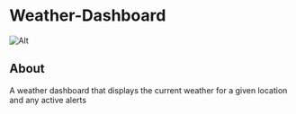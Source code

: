 # Weather-Dashboard 
![Alt](https://repobeats.axiom.co/api/embed/3b9e939fe2db0759c5e2cdb73f558ebbb5b2d9fe.svg "Repobeats analytics image")

## About
A weather dashboard that displays the current weather for a given location and any active alerts
